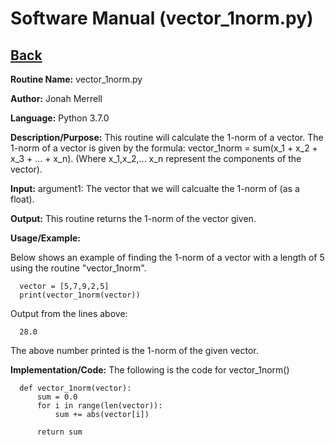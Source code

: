 # Software Manual (vector_1norm.py)

## [Back](../softwaremanual)

**Routine Name:**           vector_1norm.py

**Author:** Jonah Merrell

**Language:** Python 3.7.0

**Description/Purpose:** This routine will calculate the 1-norm of a vector. The 1-norm of a vector is
 given by the formula: vector_1norm = sum(x_1 + x_2 + x_3 + ... + x_n). (Where x_1,x_2,...
 x_n represent the components of the vector).

**Input:** argument1: The vector that we will calcualte the 1-norm of (as a float).

**Output:** This routine returns the 1-norm of the vector given.

**Usage/Example:**

Below shows an example of finding the 1-norm of a vector with a length of 5 using the routine "vector_1norm". 

      vector = [5,7,9,2,5]
      print(vector_1norm(vector))

Output from the lines above:

      28.0

The above number printed is the 1-norm of the given vector.

**Implementation/Code:** The following is the code for vector_1norm()


      def vector_1norm(vector):
          sum = 0.0
          for i in range(len(vector)):
              sum += abs(vector[i])
      
          return sum
